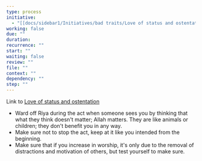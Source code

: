 ```yaml
---
type: process
initiative:
  - "[[docs/sidebar1/Initiatives/bad traits/Love of status and ostentation|Love of status and ostentation]]"
working: false
due: ""
duration: 
recurrence: ""
start: ""
waiting: false
review: ""
file: ""
context: ""
dependency: ""
step: ""
---
```


Link to [Love of status and ostentation](docs/sidebar1/Initiatives/bad%20traits/Love%20of%20status%20and%20ostentation.md)

* Ward off Riya during the act when someone sees you by thinking that what they think doesn't matter; Allah matters. They are like animals or children; they don't benefit you in any way.
* Make sure not to stop the act, keep at it like you intended from the beginning.
* Make sure that if you increase in worship, it's only due to the removal of distractions and motivation of others, but test yourself to make sure.
 

